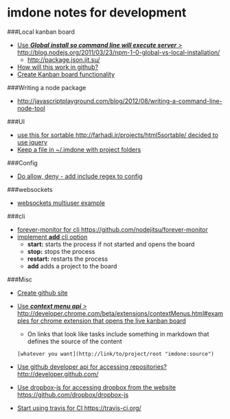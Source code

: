 imdone notes for development
==========
###Local kanban board 
- [Use ***Global install so command line will execute server*** > <http://blog.nodejs.org/2011/03/23/npm-1-0-global-vs-local-installation/>](#archive:120)
   - <http://package.json.jit.su/>
- [How will this work in github?](#archive:130)
- [Create Kanban board functionality](#archive:150)

###Writing a node package
- <http://javascriptplayground.com/blog/2012/08/writing-a-command-line-node-tool>

###UI
- [use this for sortable <http://farhadi.ir/projects/html5sortable/> decided to use jquery](#archive:110)
- [Keep a file in ~/.imdone with project folders](#archive:0)

###Config
- [Do allow, deny - add include regex to config](#archive:100)

###websockets
- [websockets multiuser example](https://github.com/einaros/ws/blob/master/examples/fileapi/server.js)

###cli
- [forever-monitor for cli <https://github.com/nodejitsu/forever-monitor>](#todo:60)
- [implement **add** cli option](#archive:30)
	- **start:** starts the process if not started and opens the board
	- **stop:** stops the process
	- **restart:** restarts the process
	- **add** adds a project to the board

###Misc
- [Create github site](#archive:140)
- [Use ***context menu api*** > <http://developer.chrome.com/beta/extensions/contextMenus.html#examples> for chrome extension that opens the live kanban board](#todo:80)
	- On links that look like tasks include something in markdown that defines the source of the content

	`[whatever you want](http://link/to/project/root "imdone:source")`

- [Use github developer api for accessing repositories? <http://developer.github.com/>](#todo:100)
- [Use dropbox-js for accessing dropbox from the website <https://github.com/dropbox/dropbox-js>](#todo:0)
- [Start using travis for CI <https://travis-ci.org/>](#todo:50)





